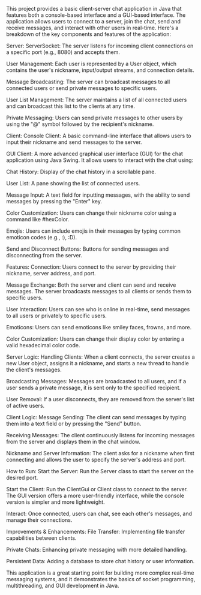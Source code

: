 This project provides a basic client-server chat application in Java that features both a console-based interface and a GUI-based interface. The application allows users to connect to a server, join the chat, send and receive messages, and interact with other users in real-time. Here's a breakdown of the key components and features of the application:

Server:
ServerSocket: The server listens for incoming client connections on a specific port (e.g., 8080) and accepts them.

User Management: Each user is represented by a User object, which contains the user's nickname, input/output streams, and connection details.

Message Broadcasting: The server can broadcast messages to all connected users or send private messages to specific users.

User List Management: The server maintains a list of all connected users and can broadcast this list to the clients at any time.

Private Messaging: Users can send private messages to other users by using the "@" symbol followed by the recipient's nickname.

Client:
Console Client: A basic command-line interface that allows users to input their nickname and send messages to the server.

GUI Client: A more advanced graphical user interface (GUI) for the chat application using Java Swing. It allows users to interact with the chat using:

Chat History: Display of the chat history in a scrollable pane.

User List: A pane showing the list of connected users.

Message Input: A text field for inputting messages, with the ability to send messages by pressing the "Enter" key.

Color Customization: Users can change their nickname color using a command like #hexColor.

Emojis: Users can include emojis in their messages by typing common emoticon codes (e.g., :), :D).

Send and Disconnect Buttons: Buttons for sending messages and disconnecting from the server.

Features:
Connection: Users connect to the server by providing their nickname, server address, and port.

Message Exchange: Both the server and client can send and receive messages. The server broadcasts messages to all clients or sends them to specific users.

User Interaction: Users can see who is online in real-time, send messages to all users or privately to specific users.

Emoticons: Users can send emoticons like smiley faces, frowns, and more.

Color Customization: Users can change their display color by entering a valid hexadecimal color code.

Server Logic:
Handling Clients: When a client connects, the server creates a new User object, assigns it a nickname, and starts a new thread to handle the client's messages.

Broadcasting Messages: Messages are broadcasted to all users, and if a user sends a private message, it is sent only to the specified recipient.

User Removal: If a user disconnects, they are removed from the server's list of active users.

Client Logic:
Message Sending: The client can send messages by typing them into a text field or by pressing the "Send" button.

Receiving Messages: The client continuously listens for incoming messages from the server and displays them in the chat window.

Nickname and Server Information: The client asks for a nickname when first connecting and allows the user to specify the server's address and port.

How to Run:
Start the Server: Run the Server class to start the server on the desired port.

Start the Client: Run the ClientGui or Client class to connect to the server. The GUI version offers a more user-friendly interface, while the console version is simpler and more lightweight.

Interact: Once connected, users can chat, see each other's messages, and manage their connections.

Improvements & Enhancements:
File Transfer: Implementing file transfer capabilities between clients.

Private Chats: Enhancing private messaging with more detailed handling.

Persistent Data: Adding a database to store chat history or user information.

This application is a great starting point for building more complex real-time messaging systems, and it demonstrates the basics of socket programming, multithreading, and GUI development in Java.








